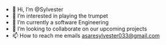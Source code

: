- 👋 Hi, I’m @Sylvester
- 👀 I’m interested in playing the trumpet
- 🌱 I’m currently a software Engineering 
- 💞️ I’m looking to collaborate on our upcoming projects 
- 📫 How to reach me emails asaresylvester033@gmail.com

<!---
Bediide/Bediide is a ✨ special ✨ repository because its `README.md` (this file) appears on your GitHub profile.
You can click the Preview link to take a look at your changes.
--->
